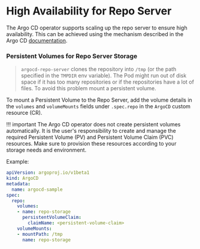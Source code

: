 # High Availability for Repo Server

The Argo CD operator supports scaling up the repo server to ensure high availability. This can be achieved using the mechanism described in the Argo CD [documentation][argocd_repo_scaling].

### Persistent Volumes for Repo Server Storage

> `argocd-repo-server` clones the repository into `/tmp` (or the path specified in the `TMPDIR` env variable). The Pod might run out of disk space if it has too many repositories or if the repositories have a lot of files. To avoid this problem mount a persistent volume.

To mount a Persistent Volume to the Repo Server, add the volume details in the `volumes` and `volumeMounts` fields under `.spec.repo` in the `ArgoCD` custom resource (CR).

!!! important
      The Argo CD operator does not create persistent volumes automatically. It is the user's responsibility to create and manage the required Persistent Volume (PV) and Persistent Volume Claim (PVC) resources. Make sure to provision these resources according to your storage needs and environment.

Example: 

```yaml
apiVersion: argoproj.io/v1beta1
kind: ArgoCD
metadata:
  name: argocd-sample
spec:
  repo:
    volumes:
    - name: repo-storage
      persistentVolumeClaim:
        claimName: <persistent-volume-claim>
    volumeMounts:
    - mountPath: /tmp
      name: repo-storage
```

[argocd_repo_scaling]:https://argo-cd.readthedocs.io/en/stable/operator-manual/high_availability/#scaling-up